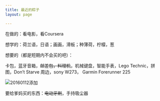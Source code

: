 ```yaml
---
title: 最近的粽子
layout: page

---
```

在做的：看电影，看Coursera

想学的：荷兰语，日语；画画，滑板；种薄荷，柠檬，葱

想要的（都是短期内不会买的吧）：

卡包，蓝牙音箱，<del>邮差包，料理机</del>，机械键盘，智能手表，Lego Technic，拼图，Don’t Starve 周边，sony W273， Garmin Forerunner 225

![20160112添加][image-1] 
<!-- 20060112 -->


要给爹妈买的东西：<del>电动牙刷</del>，手持吸尘器




[image-1]:	http://7xo4c2.com1.z0.glb.clouddn.com/dontstarve.JPG